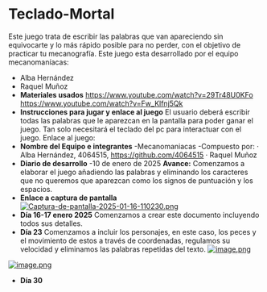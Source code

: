 # Teclado-Mortal
Este juego trata de escribir las palabras que van apareciendo sin equivocarte y lo más rápido posible para no perder, con el objetivo de practicar tu mecanografía. Este juego esta desarrollado por el equipo mecanomaníacas:

 - Alba Hernández
 - Raquel Muñoz
 - **Materiales usados**
https://www.youtube.com/watch?v=29Tr48U0KFo 
https://www.youtube.com/watch?v=Fw_Klfnj5Qk 
 - **Instrucciones para jugar y enlace al juego**
El usuario deberá escribir todas las palabras que le aparezcan en la pantalla para poder ganar el juego. Tan solo necesitará el teclado del pc para interactuar con el juego. 
Enlace al juego: 
 - **Nombre del Equipo e integrantes**
-Mecanomaniacas
-Compuesto por:
    · Alba Hernández, 4064515, https://github.com/4064515 
    · Raquel Muñoz
 - **Diario de desarrollo**
-10 de enero de 2025
**Avance:** Comenzamos a elaborar el juego añadiendo las palabras y eliminando los caracteres que no queremos que aparezcan como los signos de puntuación y los espacios.
 - **Enlace a captura de pantalla**
[![Captura-de-pantalla-2025-01-16-110230.png](https://i.postimg.cc/VkSBmwqT/Captura-de-pantalla-2025-01-16-110230.png)](https://postimg.cc/CRgfsW6H)
 - **Día 16-17 enero 2025**
Comenzamos a crear este documento incluyendo todos sus detalles.
 - **Día 23**
  Comenzamos a incluir los personajes, en este caso, los peces y el movimiento de estos a través de coordenadas, regulamos su velocidad y eliminamos las palabras repetidas del texto.
[![image.png](https://i.postimg.cc/TY7G3gWj/image.png)](https://postimg.cc/qz3Wmtwg)

[![image.png](https://i.postimg.cc/Jzffsq7X/image.png)](https://postimg.cc/w1kfPDmx)

 - **Día 30**
